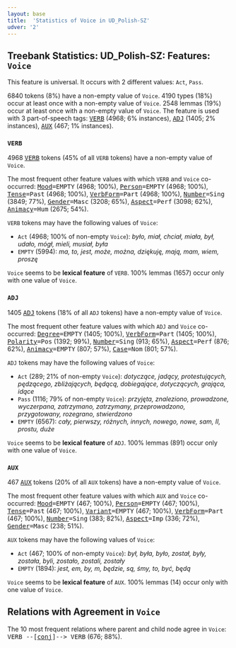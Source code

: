 ```yaml
---
layout: base
title:  'Statistics of Voice in UD_Polish-SZ'
udver: '2'
---
```


## Treebank Statistics: UD_Polish-SZ: Features: `Voice`

This feature is universal.
It occurs with 2 different values: `Act`, `Pass`.

6840 tokens (8%) have a non-empty value of `Voice`.
4190 types (18%) occur at least once with a non-empty value of `Voice`.
2548 lemmas (19%) occur at least once with a non-empty value of `Voice`.
The feature is used with 3 part-of-speech tags: <tt><a href="pl_sz-pos-VERB.html">VERB</a></tt> (4968; 6% instances), <tt><a href="pl_sz-pos-ADJ.html">ADJ</a></tt> (1405; 2% instances), <tt><a href="pl_sz-pos-AUX.html">AUX</a></tt> (467; 1% instances).

### `VERB`

4968 <tt><a href="pl_sz-pos-VERB.html">VERB</a></tt> tokens (45% of all `VERB` tokens) have a non-empty value of `Voice`.

The most frequent other feature values with which `VERB` and `Voice` co-occurred: <tt><a href="pl_sz-feat-Mood.html">Mood</a></tt><tt>=EMPTY</tt> (4968; 100%), <tt><a href="pl_sz-feat-Person.html">Person</a></tt><tt>=EMPTY</tt> (4968; 100%), <tt><a href="pl_sz-feat-Tense.html">Tense</a></tt><tt>=Past</tt> (4968; 100%), <tt><a href="pl_sz-feat-VerbForm.html">VerbForm</a></tt><tt>=Part</tt> (4968; 100%), <tt><a href="pl_sz-feat-Number.html">Number</a></tt><tt>=Sing</tt> (3849; 77%), <tt><a href="pl_sz-feat-Gender.html">Gender</a></tt><tt>=Masc</tt> (3208; 65%), <tt><a href="pl_sz-feat-Aspect.html">Aspect</a></tt><tt>=Perf</tt> (3098; 62%), <tt><a href="pl_sz-feat-Animacy.html">Animacy</a></tt><tt>=Hum</tt> (2675; 54%).

`VERB` tokens may have the following values of `Voice`:

* `Act` (4968; 100% of non-empty `Voice`): <em>było, miał, chciał, miała, był, udało, mógł, mieli, musiał, była</em>
* `EMPTY` (5994): <em>ma, to, jest, może, można, dziękuję, mają, mam, wiem, proszę</em>

`Voice` seems to be **lexical feature** of `VERB`. 100% lemmas (1657) occur only with one value of `Voice`.

### `ADJ`

1405 <tt><a href="pl_sz-pos-ADJ.html">ADJ</a></tt> tokens (18% of all `ADJ` tokens) have a non-empty value of `Voice`.

The most frequent other feature values with which `ADJ` and `Voice` co-occurred: <tt><a href="pl_sz-feat-Degree.html">Degree</a></tt><tt>=EMPTY</tt> (1405; 100%), <tt><a href="pl_sz-feat-VerbForm.html">VerbForm</a></tt><tt>=Part</tt> (1405; 100%), <tt><a href="pl_sz-feat-Polarity.html">Polarity</a></tt><tt>=Pos</tt> (1392; 99%), <tt><a href="pl_sz-feat-Number.html">Number</a></tt><tt>=Sing</tt> (913; 65%), <tt><a href="pl_sz-feat-Aspect.html">Aspect</a></tt><tt>=Perf</tt> (876; 62%), <tt><a href="pl_sz-feat-Animacy.html">Animacy</a></tt><tt>=EMPTY</tt> (807; 57%), <tt><a href="pl_sz-feat-Case.html">Case</a></tt><tt>=Nom</tt> (801; 57%).

`ADJ` tokens may have the following values of `Voice`:

* `Act` (289; 21% of non-empty `Voice`): <em>dotyczące, jadący, protestujących, pędzącego, zbliżających, będącą, dobiegające, dotyczących, grająca, idące</em>
* `Pass` (1116; 79% of non-empty `Voice`): <em>przyjęta, znaleziono, prowadzone, wyczerpana, zatrzymano, zatrzymany, przeprowadzono, przygotowany, rozegrano, stwierdzono</em>
* `EMPTY` (6567): <em>cały, pierwszy, różnych, innych, nowego, nowe, sam, II, prostu, duże</em>

`Voice` seems to be **lexical feature** of `ADJ`. 100% lemmas (891) occur only with one value of `Voice`.

### `AUX`

467 <tt><a href="pl_sz-pos-AUX.html">AUX</a></tt> tokens (20% of all `AUX` tokens) have a non-empty value of `Voice`.

The most frequent other feature values with which `AUX` and `Voice` co-occurred: <tt><a href="pl_sz-feat-Mood.html">Mood</a></tt><tt>=EMPTY</tt> (467; 100%), <tt><a href="pl_sz-feat-Person.html">Person</a></tt><tt>=EMPTY</tt> (467; 100%), <tt><a href="pl_sz-feat-Tense.html">Tense</a></tt><tt>=Past</tt> (467; 100%), <tt><a href="pl_sz-feat-Variant.html">Variant</a></tt><tt>=EMPTY</tt> (467; 100%), <tt><a href="pl_sz-feat-VerbForm.html">VerbForm</a></tt><tt>=Part</tt> (467; 100%), <tt><a href="pl_sz-feat-Number.html">Number</a></tt><tt>=Sing</tt> (383; 82%), <tt><a href="pl_sz-feat-Aspect.html">Aspect</a></tt><tt>=Imp</tt> (336; 72%), <tt><a href="pl_sz-feat-Gender.html">Gender</a></tt><tt>=Masc</tt> (238; 51%).

`AUX` tokens may have the following values of `Voice`:

* `Act` (467; 100% of non-empty `Voice`): <em>był, była, było, został, były, została, byli, zostało, zostali, zostały</em>
* `EMPTY` (1894): <em>jest, em, by, m, będzie, są, śmy, to, być, będą</em>

`Voice` seems to be **lexical feature** of `AUX`. 100% lemmas (14) occur only with one value of `Voice`.

## Relations with Agreement in `Voice`

The 10 most frequent relations where parent and child node agree in `Voice`:
<tt>VERB --[<tt><a href="pl_sz-dep-conj.html">conj</a></tt>]--> VERB</tt> (676; 88%).

